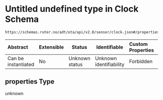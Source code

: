 # Untitled undefined type in Clock Schema

```txt
https://schemas.ruter.no/adt/ota/api/v2.0/sensor/clock.json#/properties
```




| Abstract            | Extensible | Status         | Identifiable            | Custom Properties | Additional Properties | Access Restrictions | Defined In                                                            |
| :------------------ | ---------- | -------------- | ----------------------- | :---------------- | --------------------- | ------------------- | --------------------------------------------------------------------- |
| Can be instantiated | No         | Unknown status | Unknown identifiability | Forbidden         | Allowed               | none                | [clock.json\*](../../schema/sensor/clock.json "open original schema") |

## properties Type

unknown
